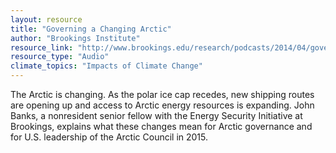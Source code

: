 ```yaml
---
layout: resource
title: "Governing a Changing Arctic"
author: "Brookings Institute"
resource_link: "http://www.brookings.edu/research/podcasts/2014/04/governing-a-changing-arctic"
resource_type: "Audio"
climate_topics: "Impacts of Climate Change"
---
```


The Arctic is changing. As the polar ice cap recedes, new shipping routes are opening up and access to Arctic energy resources is expanding. John Banks, a nonresident senior fellow with the Energy Security Initiative at Brookings, explains what these changes mean for Arctic governance and for U.S. leadership of the Arctic Council in 2015.